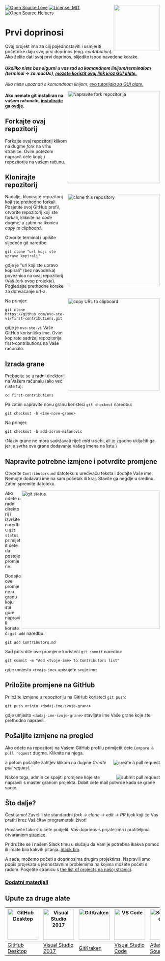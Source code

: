 [![Open Source Love](https://badges.frapsoft.com/os/v1/open-source.svg?v=103)](https://github.com/ellerbrock/open-source-badges/)
[<img align="right" width="150" src="https://firstcontributions.github.io/assets/Readme/join-slack-team.png">](https://join.slack.com/t/firstcontributors/shared_invite/enQtNjkxNzQwNzA2MTMwLTVhMWJjNjg2ODRlNWZhNjIzYjgwNDIyZWYwZjhjYTQ4OTBjMWM0MmFhZDUxNzBiYzczMGNiYzcxNjkzZDZlMDM)
[![License: MIT](https://img.shields.io/badge/License-MIT-green.svg)](https://opensource.org/licenses/MIT)
[![Open Source Helpers](https://www.codetriage.com/roshanjossey/first-contributions/badges/users.svg)](https://www.codetriage.com/roshanjossey/first-contributions)

# Prvi doprinosi

Ovaj projekt ima za cilj pojednostaviti i usmjeriti početnike daju svoj prvi doprinos (eng. _contribution_). Ako želite dati svoj prvi doprinos, slijedite ispod navedene korake.

#### _Ukoliko niste bas sigurni u vas rad sa komandnom linijom/terminalom (terminal -> za macOs), [mozete koristit ovaj link kroz GUI alate.](#tutorials-using-other-tools)_

_Ako niste upoznati s komandnom linijom, [evo tutorijala za GUI alate.](#tutorials-using-other-tools)_

<img align="right" width="300" src="https://firstcontributions.github.io/assets/Readme/fork.png" alt="Napravite fork repozitorija" />

#### Ako nemate git instaliran na vašem računalu, [instalirajte ga ovdje](https://help.github.com/articles/set-up-git/).

## Forkajte ovaj repozitorij

Forkajte ovaj repozitorij klikom na dugme _fork_ na vrhu stranice. Ovim potezom napravit ćete kopiju repozitorija na vašem računu.

## Klonirajte repozitorij

<img align="right" width="300" src="https://firstcontributions.github.io/assets/Readme/clone.png" alt="clone this repository" />

Nadalje, klonirajte repozitorij koji ste prethodno forkali. Posjetite svoj GitHub profil, otvorite repozitorij koji ste forkali, kliknite na _code_ dugme, a zatim na ikonicu _copy to clipboard_.

Otvorite terminal i upišite sljedeće git naredbe:

```
git clone "url koji ste upravo kopirali"
```

gdje je "url koji ste upravo kopirali" (bez navodnika) poveznica na ovaj repozitorij (Vaš fork ovog projekta). Pogledajte prethodne korake za dohvaćanje url-a.

<img align="right" width="300" src="https://firstcontributions.github.io/assets/Readme/copy-to-clipboard.png" alt="copy URL to clipboard" />

Na primjer:

```
git clone https://github.com/ovo-ste-vi/first-contributions.git
```

gdje je `ovo-ste-vi` Vaše GitHub korisničko ime. Ovim kopirate sadržaj repozitorija first-contributions na Vaše računalo.

## Izrada grane

Prebacite se u radni direktorij na Vašem računalu (ako već niste tu):

```
cd first-contributions
```

Pa zatim napravite novu granu koristeći `git checkout` naredbu:

```
git checkout -b <ime-nove-grane>
```

Na primjer:

```
git checkout -b add-zoran-milanovic
```

(Naziv grane ne mora sadržavati riječ _add_ u sebi, ali je zgodno uključiti ga jer je svrha ove grane dodavanje Vašeg imena na listu.)

## Napravite potrebne izmjene i potvrdite promjene

Otvorite `Contributors.md` datoteku u uređivaču teksta i dodajte Vaše ime. Nemojte dodavati ime na sam početak ili kraj. Stavite ga negdje u sredinu. Zatim spremite datoteku.

<img align="right" width="450" src="https://firstcontributions.github.io/assets/Readme/git-status.png" alt="git status" />

Ako odete u radni direktorij i izvršite naredbu `git status`, primijetit ćete da postoje promjene.

Dodajte ove promjene u granu koju ste gore napravili koristeći `git add` naredbu:

```
git add Contributors.md
```

Sad potvrdite ove promjene koristeći `git commit` naredbu:

```
git commit -m "Add <tvoje-ime> to Contributors list"
```

gdje umjesto `<tvoje-ime>` upisujete svoje ime.

## Priložite promjene na GitHub

Priložite izmjene u repozitoriju na GitHub koristeći `git push`:

```
git push origin <dodaj-ime-svoje-grane>
```

gdje umjesto `<dodaj-ime-svoje-grane>` stavljate ime Vaše grane koje ste prethodno napravili.

## Pošaljite izmjene na pregled

Ako odete na repozitorij na Vašem GitHub profilu primijetit ćete `Compare & pull request` dugme. Kliknite na njega.

<img style="float: right;" src="https://firstcontributions.github.io/assets/Readme/compare-and-pull.png" alt="create a pull request" />

a potom pošaljite zahtjev klikom na dugme _Create pull request_.

<img style="float: right;" src="https://firstcontributions.github.io/assets/Readme/submit-pull-request.png" alt="submit pull request" />

Nakon toga, admin će spojiti promjene koje ste napravili s master granom projekta. Dobit ćete mail potvrde kada se grane spoje.

## Što dalje?

Čestitamo! Završili ste standardni _fork -> clone -> edit -> PR_ tijek koji će Vas pratiti kroz Vaš čitav programerski život!

Proslavite tako što ćete podjeliti Vaš doprinos s prijateljima i pratiteljima otvaranjem [stranice](https://firstcontributions.github.io/#social-share).

Pridružite se i našem Slack timu u slučaju da Vam je potrebna ikakva pomoć ili imate bilo kakvih pitanja. [Slack tim](https://join.slack.com/t/firstcontributors/shared_invite/enQtNjkxNzQwNzA2MTMwLTVhMWJjNjg2ODRlNWZhNjIzYjgwNDIyZWYwZjhjYTQ4OTBjMWM0MmFhZDUxNzBiYzczMGNiYzcxNjkzZDZlMDM).

A sada, možemo početi s doprinosima drugim projektima. Napravili smo popis projekata s jednostavnim problemima na kojima možete početi s radom. Posjetite stranicu s [the list of projects na našoj stranici](https://firstcontributions.github.io/#project-list).

### [Dodatni materijali](../additional-material/git_workflow_scenarios/additional-material.md)

## Upute za druge alate

| <a href="gui-tool-tutorials/github-desktop-tutorial.md"><img alt="GitHub Desktop" src="https://desktop.github.com/images/desktop-icon.svg" width="100"></a> | <a href="gui-tool-tutorials/github-windows-vs2017-tutorial.md"><img alt="Visual Studio 2017" src="https://upload.wikimedia.org/wikipedia/commons/c/cd/Visual_Studio_2017_Logo.svg" width="100"></a> | <a href="gui-tool-tutorials/gitkraken-tutorial.md"><img alt="GitKraken" src="https://firstcontributions.github.io/assets/gui-tool-tutorials/gitkraken-tutorial/gk-icon.png" width="100"></a> | <a href="gui-tool-tutorials/github-windows-vs-code-tutorial.md"><img alt="VS Code" src="https://upload.wikimedia.org/wikipedia/commons/2/2d/Visual_Studio_Code_1.18_icon.svg" width=100></a> | <a href="gui-tool-tutorials/sourcetree-macos-tutorial.md"><img alt="Sourcetree App" src="https://wac-cdn.atlassian.com/dam/jcr:81b15cde-be2e-4f4a-8af7-9436f4a1b431/Sourcetree-icon-blue.svg" width=100></a> | <a href="gui-tool-tutorials/github-windows-intellij-tutorial.md"><img alt="IntelliJ IDEA" src="https://upload.wikimedia.org/wikipedia/commons/d/d5/IntelliJ_IDEA_Logo.svg" width=100></a> |
| ----------------------------------------------------------------------------------------------------------------------------------------------------------- | --------------------------------------------------------------------------------------------------------------------------------------------------------------------------------------------------- | -------------------------------------------------------------------------------------------------------------------------------------------------------------------------------------------- | -------------------------------------------------------------------------------------------------------------------------------------------------------------------------------------------- | ------------------------------------------------------------------------------------------------------------------------------------------------------------------------------------------------------------ | ----------------------------------------------------------------------------------------------------------------------------------------------------------------------------------------- |
| [GitHub Desktop](gui-tool-tutorials/github-desktop-tutorial.md)                                                                                             | [Visual Studio 2017](gui-tool-tutorials/github-windows-vs2017-tutorial.md)                                                                                                                          | [GitKraken](gui-tool-tutorials/gitkraken-tutorial.md)                                                                                                                                        | [Visual Studio Code](gui-tool-tutorials/github-windows-vs-code-tutorial.md)                                                                                                                  | [Atlassian Sourcetree](gui-tool-tutorials/sourcetree-macos-tutorial.md)                                                                                                                                      | [IntelliJ IDEA](gui-tool-tutorials/github-windows-intellij-tutorial.md)                                                                                                                   |
